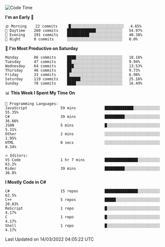<!--START_SECTION:waka-->
![Code Time](http://img.shields.io/badge/Code%20Time-759%20hrs%2011%20mins-blue)

**I'm an Early 🐤** 

```text
🌞 Morning    22 commits     █░░░░░░░░░░░░░░░░░░░░░░░░   4.65% 
🌆 Daytime    260 commits    █████████████░░░░░░░░░░░░   54.97% 
🌃 Evening    191 commits    ██████████░░░░░░░░░░░░░░░   40.38% 
🌙 Night      0 commits      ░░░░░░░░░░░░░░░░░░░░░░░░░   0.0%

```
📅 **I'm Most Productive on Saturday** 

```text
Monday       86 commits     ████░░░░░░░░░░░░░░░░░░░░░   18.18% 
Tuesday      47 commits     ██░░░░░░░░░░░░░░░░░░░░░░░   9.94% 
Wednesday    64 commits     ███░░░░░░░░░░░░░░░░░░░░░░   13.53% 
Thursday     46 commits     ██░░░░░░░░░░░░░░░░░░░░░░░   9.73% 
Friday       33 commits     █░░░░░░░░░░░░░░░░░░░░░░░░   6.98% 
Saturday     119 commits    ██████░░░░░░░░░░░░░░░░░░░   25.16% 
Sunday       78 commits     ████░░░░░░░░░░░░░░░░░░░░░   16.49%

```


📊 **This Week I Spent My Time On** 

```text
💬 Programming Languages: 
JavaScript               59 mins             █████████████░░░░░░░░░░░░   55.35% 
C#                       39 mins             █████████░░░░░░░░░░░░░░░░   36.66% 
JSON                     5 mins              █░░░░░░░░░░░░░░░░░░░░░░░░   5.31% 
Other                    2 mins              ░░░░░░░░░░░░░░░░░░░░░░░░░   1.95% 
HTML                     0 secs              ░░░░░░░░░░░░░░░░░░░░░░░░░   0.34%

🔥 Editors: 
VS Code                  1 hr 7 mins         ███████████████░░░░░░░░░░   63.2% 
Rider                    39 mins             █████████░░░░░░░░░░░░░░░░   36.8%

```

**I Mostly Code in C#** 

```text
C#                       15 repos            ███████████████░░░░░░░░░░   62.5% 
C++                      5 repos             █████░░░░░░░░░░░░░░░░░░░░   20.83% 
ReScript                 1 repo              █░░░░░░░░░░░░░░░░░░░░░░░░   4.17% 
C                        1 repo              █░░░░░░░░░░░░░░░░░░░░░░░░   4.17% 
Shell                    1 repo              █░░░░░░░░░░░░░░░░░░░░░░░░   4.17%

```



 Last Updated on 14/03/2022 04:05:22 UTC
<!--END_SECTION:waka-->
